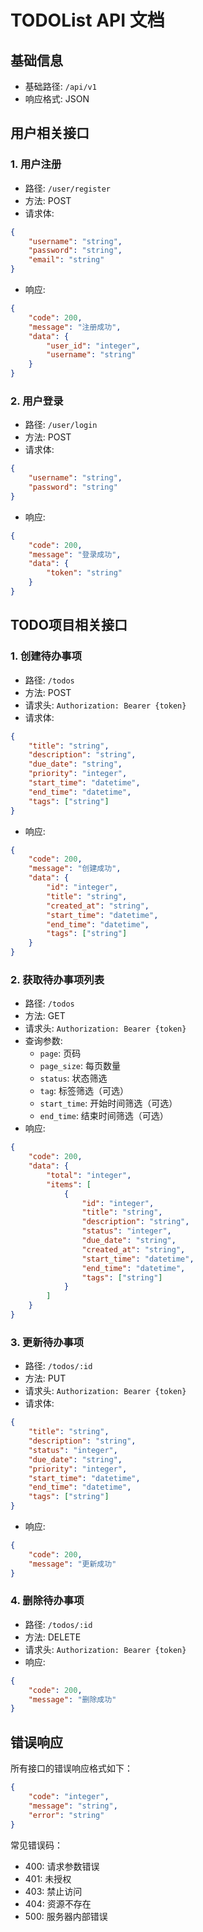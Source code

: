 # TODOList API 文档

## 基础信息
- 基础路径: `/api/v1`
- 响应格式: JSON

## 用户相关接口

### 1. 用户注册
- 路径: `/user/register`
- 方法: POST
- 请求体:
```json
{
    "username": "string",
    "password": "string",
    "email": "string"
}
```
- 响应:
```json
{
    "code": 200,
    "message": "注册成功",
    "data": {
        "user_id": "integer",
        "username": "string"
    }
}
```

### 2. 用户登录
- 路径: `/user/login`
- 方法: POST
- 请求体:
```json
{
    "username": "string",
    "password": "string"
}
```
- 响应:
```json
{
    "code": 200,
    "message": "登录成功",
    "data": {
        "token": "string"
    }
}
```

## TODO项目相关接口

### 1. 创建待办事项
- 路径: `/todos`
- 方法: POST
- 请求头: `Authorization: Bearer {token}`
- 请求体:
```json
{
    "title": "string",
    "description": "string",
    "due_date": "string",
    "priority": "integer",
    "start_time": "datetime",
    "end_time": "datetime",
    "tags": ["string"]
}
```
- 响应:
```json
{
    "code": 200,
    "message": "创建成功",
    "data": {
        "id": "integer",
        "title": "string",
        "created_at": "string",
        "start_time": "datetime",
        "end_time": "datetime",
        "tags": ["string"]
    }
}
```

### 2. 获取待办事项列表
- 路径: `/todos`
- 方法: GET
- 请求头: `Authorization: Bearer {token}`
- 查询参数:
  - `page`: 页码
  - `page_size`: 每页数量
  - `status`: 状态筛选
  - `tag`: 标签筛选（可选）
  - `start_time`: 开始时间筛选（可选）
  - `end_time`: 结束时间筛选（可选）
- 响应:
```json
{
    "code": 200,
    "data": {
        "total": "integer",
        "items": [
            {
                "id": "integer",
                "title": "string",
                "description": "string",
                "status": "integer",
                "due_date": "string",
                "created_at": "string",
                "start_time": "datetime",
                "end_time": "datetime",
                "tags": ["string"]
            }
        ]
    }
}
```

### 3. 更新待办事项
- 路径: `/todos/:id`
- 方法: PUT
- 请求头: `Authorization: Bearer {token}`
- 请求体:
```json
{
    "title": "string",
    "description": "string",
    "status": "integer",
    "due_date": "string",
    "priority": "integer",
    "start_time": "datetime",
    "end_time": "datetime",
    "tags": ["string"]
}
```
- 响应:
```json
{
    "code": 200,
    "message": "更新成功"
}
```

### 4. 删除待办事项
- 路径: `/todos/:id`
- 方法: DELETE
- 请求头: `Authorization: Bearer {token}`
- 响应:
```json
{
    "code": 200,
    "message": "删除成功"
}
```

## 错误响应
所有接口的错误响应格式如下：
```json
{
    "code": "integer",
    "message": "string",
    "error": "string"
}
```

常见错误码：
- 400: 请求参数错误
- 401: 未授权
- 403: 禁止访问
- 404: 资源不存在
- 500: 服务器内部错误